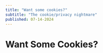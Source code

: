 ```yaml
---
title: "Want some cookies?"
subtitle: "The cookie/privacy nightmare"
published: 07-14-2024
---
```


# Want Some Cookies?
